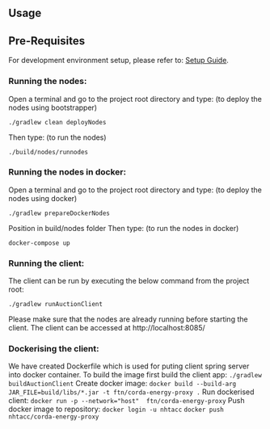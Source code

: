 ## Usage
## Pre-Requisites
For development environment setup, please refer to: [Setup Guide](https://docs.corda.net/getting-set-up.html).


### Running the nodes:
Open a terminal and go to the project root directory and type: (to deploy the nodes using bootstrapper)
```
./gradlew clean deployNodes
```
Then type: (to run the nodes)
```
./build/nodes/runnodes
```

### Running the nodes in docker:
Open a terminal and go to the project root directory and type: (to deploy the nodes using docker)
```
./gradlew prepareDockerNodes
```
Position in build/nodes folder Then type: (to run the nodes in docker)
```
docker-compose up
```

### Running the client:

The client can be run by executing the below command from the project root:

`./gradlew runAuctionClient`

Please make sure that the nodes are already running before starting the client.
The client can be accessed at http://localhost:8085/


### Dockerising the client:
We have created Dockerfile which is used for puting client spring server into docker container. To build the image first build the client app:
`./gradlew buildAuctionClient`
Create docker image:
`docker build --build-arg JAR_FILE=build/libs/*.jar -t ftn/corda-energy-proxy .`
Run dockerised client:
`docker run -p --network="host"  ftn/corda-energy-proxy`
Push docker image to repository:
`docker login -u nhtacc`
`docker push nhtacc/corda-energy-proxy`

